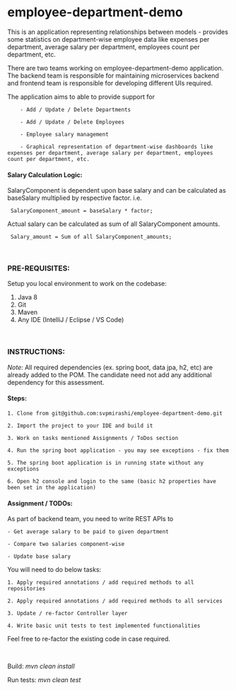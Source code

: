 <h1>employee-department-demo</h1>

<p>
This is an application representing relationships between models - provides some statistics on department-wise employee data  like expenses per department, average salary per department, employees count per department, etc.	

There are two teams working on employee-department-demo application. The backend team is responsible for maintaining microservices backend and frontend team is responsible for developing different UIs required. 
	
The application aims to able to provide support for 

		- Add / Update / Delete Departments 
		
		- Add / Update / Delete Employees 
		
		- Employee salary management
		
		- Graphical representation of department-wise dashboards like expenses per department, average salary per department, employees count per department, etc.
		
<h4>Salary Calculation Logic:</h4>

SalaryComponent is dependent upon base salary and can be calculated as baseSalary multiplied by respective factor. i.e. 
 		
<code> SalaryComponent_amount = baseSalary * factor; </code>
	 	
Actual salary can be calculated as sum of all SalaryComponent amounts.

<code> Salary_amount = Sum of all SalaryComponent_amounts; </code>

</p>

<br/>

<h3>PRE-REQUISITES:</h3>

Setup you local environment to work on the codebase:
1. Java 8
2. Git
3. Maven 
4. Any IDE (IntelliJ / Eclipse / VS Code)

<br/>

<h3>INSTRUCTIONS:</h3>

*Note:* 
All required dependencies (ex. spring boot, data jpa, h2, etc) are already added to the POM. The candidate need not add any additional dependency for this assessment.


<h4>Steps:</h4>

	1. Clone from git@github.com:svpmirashi/employee-department-demo.git
	
	2. Import the project to your IDE and build it
	
	3. Work on tasks mentioned Assignments / ToDos section
	
	4. Run the spring boot application - you may see exceptions - fix them
	
	5. The spring boot application is in running state without any exceptions

	6. Open h2 console and login to the same (basic h2 properties have been set in the application)



<h4>Assignment / TODOs:</h4>

As part of backend team, you need to write REST APIs to

    - Get average salary to be paid to given department
    
    - Compare two salaries component-wise
    
    - Update base salary


You will need to do below tasks:

	1. Apply required annotations / add required methods to all repositories
	
	2. Apply required annotations / add required methods to all services
	
	3. Update / re-factor Controller layer 
	
	4. Write basic unit tests to test implemented functionalities

Feel free to re-factor the existing code in case required.

<br/>

Build: 
_mvn clean install_

Run tests: 
_mvn clean test_